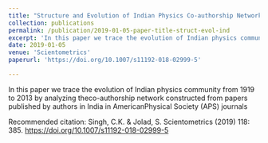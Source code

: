 ```yaml
---
title: "Structure and Evolution of Indian Physics Co-authorship Networks"
collection: publications
permalink: /publication/2019-01-05-paper-title-struct-evol-ind
excerpt: 'In this paper we trace the evolution of Indian physics community from 1919 to 2013 by analyzing the co-authorship network constructed from papers published by authors in India in AmericanPhysical Society (APS) journals '
date: 2019-01-05
venue: 'Scientometrics'
paperurl: 'https://doi.org/10.1007/s11192-018-02999-5'

---
```

In this paper we trace the evolution of Indian physics community from 1919 to 2013 by analyzing theco-authorship network constructed from papers published by authors in India in AmericanPhysical Society (APS) journals 

Recommended citation: Singh, C.K. & Jolad, S. Scientometrics (2019) 118: 385. https://doi.org/10.1007/s11192-018-02999-5
